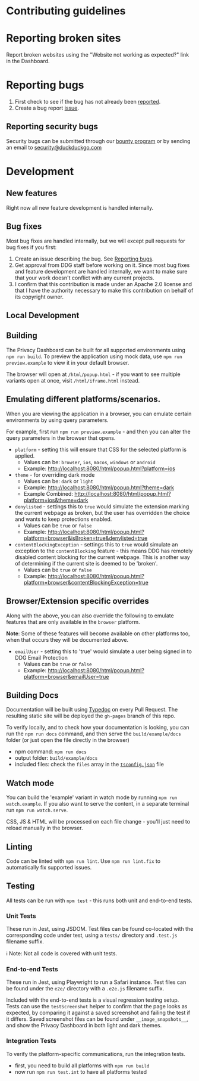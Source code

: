 # Contributing guidelines

# Reporting broken sites

Report broken websites using the "Website not working as expected?" link in the Dashboard.

# Reporting bugs

1. First check to see if the bug has not already been [reported](https://github.com/duckduckgo/duckduckgo-privacy-dashboard/issues).
2. Create a bug report [issue](https://github.com/duckduckgo/duckduckgo-privacy-dashboard/issues/new?template=bug_report.md).

## Reporting security bugs

Security bugs can be submitted through our [bounty program](https://hackerone.com/duckduckgo/reports/new?type=team&report_type=vulnerability) or by sending an email to security@duckduckgo.com

# Development

## New features

Right now all new feature development is handled internally.

## Bug fixes

Most bug fixes are handled internally, but we will except pull requests for bug fixes if you first:
1. Create an issue describing the bug. See [Reporting bugs](CONTRIBUTING.md#reporting-bugs).
2. Get approval from DDG staff before working on it. Since most bug fixes and feature development are handled internally, we want to make sure that your work doesn't conflict with any current projects.
3. I confirm that this contribution is made under an Apache 2.0 license and that I have the authority necessary to make this contribution on behalf of its copyright owner.

## Local Development

## Building

The Privacy Dashboard can be built for all supported environments using
`npm run build`. To preview the application using mock data, use
`npm run preview.example` to view it in your default browser.

The browser will open at `/html/popup.html` - if you want to see multiple variants
open at once, visit `/html/iframe.html` instead.

## Emulating different platforms/scenarios.

When you are viewing the application in a browser, you can emulate certain environments
by using query parameters.

For example, first run `npm run preview.example` - and then you can alter the query parameters
in the browser that opens.

- `platform` - setting this will ensure that CSS for the selected platform is applied.
    - Values can be: `browser`, `ios`, `macos`, `windows` or `android`
    - Example: [http://localhost:8080/html/popup.html?platform=ios](http://localhost:8080/html/popup.html?platform=ios)
- `theme` - for overriding dark mode
    - Values can be: `dark` or `light`
    - Example: [http://localhost:8080/html/popup.html?theme=dark](http://localhost:8080/html/popup.html?theme=dark)
    - Example Combined: [http://localhost:8080/html/popup.html?platform=ios&theme=dark](http://localhost:8080/html/popup.html?platform=ios&theme=dark)
- `denylisted` - settings this to `true` would simulate the extension marking the current webpage
  as broken, but the user has overridden the choice and wants to keep protections enabled.
    - Values can be `true` or `false`
    - Example: [http://localhost:8080/html/popup.html?platform=browser&isBroken=true&denylisted=true](http://localhost:8080/html/popup.html?platform=browser&isBroken=true&denylisted=true)
- `contentBlockingException` - settings this to `true` would simulate an exception to the `contentBlocking` feature - this means DDG has remotely
  disabled content blocking for the current webpage. This is another way of determining if the current site is deemed to be 'broken'.
    - Values can be `true` or `false`
    - Example: [http://localhost:8080/html/popup.html?platform=browser&contentBlockingException=true](http://localhost:8080/html/popup.html?platform=browser&contentBlockingException=true)

## Browser/Extension specific overrides

Along with the above, you can also override the following to emulate features that are only available in the `browser` platform.

**Note**: Some of these features will become available on other platforms too, when that occurs
they will be documented above.

- `emailUser` - setting this to 'true' would simulate a user being signed in to DDG Email Protection
    - Values can be `true` or `false`
    - Example: [http://localhost:8080/html/popup.html?platform=browser&emailUser=true](http://localhost:8080/html/popup.html?platform=browser&emailUser=true)

## Building Docs

Documentation will be built using [Typedoc](https://typedoc.org/) on every Pull Request. The resulting static site will be deployed the
`gh-pages` branch of this repo.

To verify locally, and to check how your documentation is looking, you can run the `npm run docs` command, and then
serve the `build/example/docs` folder (or just open the file directly in the browser)

- npm command: `npm run docs`
- output folder: `build/example/docs`
- included files: check the `files` array in the [`tsconfig.json`](./tsconfig.json) file

## Watch mode

You can build the 'example' variant in watch mode by running `npm run watch.example`.
If you also want to serve the content, in a separate terminal run `npm run watch.serve`.

CSS, JS & HTML will be processed on each file change - you'll just need to reload manually in the browser.

## Linting

Code can be linted with `npm run lint`. Use `npm run lint.fix` to automatically
fix supported issues.

## Testing

All tests can be run with `npm test` - this runs both unit and end-to-end
tests.

### Unit Tests

These run in Jest, using JSDOM. Test files can be found co-located with the
corresponding code under test, using a `tests/` directory and `.test.js`
filename suffix.

ℹ️ Note: Not all code is covered with unit tests.

### End-to-end Tests

These run in Jest, using Playwright to run a Safari instance. Test files can be
found under the `e2e/` directory with a `.e2e.js` filename suffix.

Included with the end-to-end tests is a visual regression testing setup. Tests
can use the `testScreenshot` helper to confirm that the page looks as expected,
by comparing it against a saved screenshot and failing the test if it differs.
Saved screenshot files can be found under `__image_snapshots__`, and show the
Privacy Dashboard in both light and dark themes.

### Integration Tests

To verify the platform-specific communications, run the integration tests.

- first, you need to build all platforms with `npm run build`
- now run `npm run test.int` to have all platforms tested

